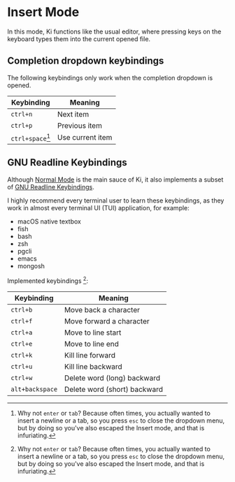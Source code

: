 # Insert Mode

In this mode, Ki functions like the usual editor, where pressing keys on
the keyboard types them into the current opened file.

## Completion dropdown keybindings

The following keybindings only work when the completion dropdown is opened.

| Keybinding       | Meaning          |
| ---------------- | ---------------- |
| `ctrl+n`         | Next item        |
| `ctrl+p`         | Previous item    |
| `ctrl+space`[^1] | Use current item |

[^1]: Why not `enter` or `tab`? Because often times, you actually wanted to insert a newline or a tab, so you press `esc` to close the dropdown menu, but by doing so you've also escaped the Insert mode, and that is infuriating.

## GNU Readline Keybindings

Although [Normal Mode](../normal-mode/index.md) is the main sauce of Ki, it also
implements a subset of [GNU Readline Keybindings](https://www.gnu.org/software/bash/manual/html_node/Bindable-Readline-Commands.html).

I highly recommend every terminal user to learn these keybindings, as they work
in almost every terminal UI (TUI) application, for example:

- macOS native textbox
- fish
- bash
- zsh
- pgcli
- emacs
- mongosh

Implemented keybindings [^1]:

| Keybinding      | Meaning                      |
| --------------- | ---------------------------- |
| `ctrl+b`        | Move back a character        |
| `ctrl+f`        | Move forward a character     |
| `ctrl+a`        | Move to line start           |
| `ctrl+e`        | Move to line end             |
| `ctrl+k`        | Kill line forward            |
| `ctrl+u`        | Kill line backward           |
| `ctrl+w`        | Delete word (long) backward  |
| `alt+backspace` | Delete word (short) backward |

[^1]: Not every unimplemented keybinding is incompatible/meaningless with/in Ki, but because I do not have time for them, so feel free to submit PR!
